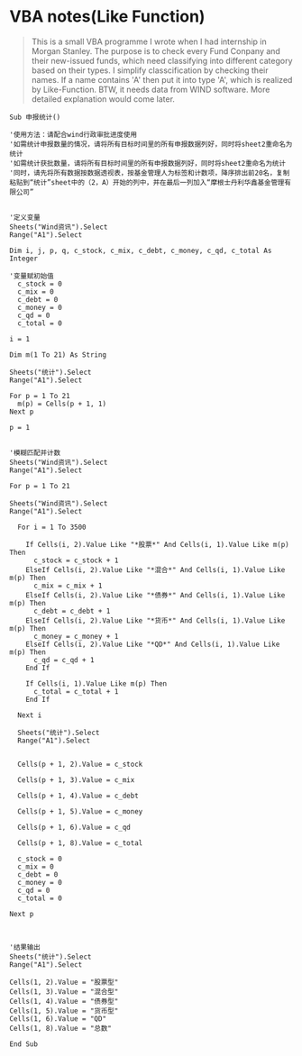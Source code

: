 # VBA notes(Like Function)
  
> This is a small VBA programme I wrote when I had internship in Morgan Stanley. 
> The purpose is to check every Fund Conpany and their new-issued funds, which need classifying into different category based on their types.
> I simplify classcification by checking their names. 
> If a name contains 'A' then put it into type 'A', which is realized by Like-Function.
> BTW, it needs data from WIND software.
> More detailed explanation would come later.

```
Sub 申报统计()

'使用方法：请配合wind行政审批进度使用
'如需统计申报数量的情况，请将所有目标时间里的所有申报数据列好，同时将sheet2重命名为统计
'如需统计获批数量，请将所有目标时间里的所有申报数据列好，同时将sheet2重命名为统计
'同时，请先将所有数据按数据透视表，按基金管理人为标签和计数项，降序排出前20名，复制粘贴到“统计”sheet中的（2，A）开始的列中，并在最后一列加入“摩根士丹利华鑫基金管理有限公司”


'定义变量
Sheets("Wind资讯").Select
Range("A1").Select

Dim i, j, p, q, c_stock, c_mix, c_debt, c_money, c_qd, c_total As Integer

'变量赋初始值
  c_stock = 0
  c_mix = 0
  c_debt = 0
  c_money = 0
  c_qd = 0
  c_total = 0
  
i = 1

Dim m(1 To 21) As String

Sheets("统计").Select
Range("A1").Select

For p = 1 To 21
  m(p) = Cells(p + 1, 1)
Next p

p = 1


'模糊匹配并计数
Sheets("Wind资讯").Select
Range("A1").Select

For p = 1 To 21

Sheets("Wind资讯").Select
Range("A1").Select

  For i = 1 To 3500
  
    If Cells(i, 2).Value Like "*股票*" And Cells(i, 1).Value Like m(p) Then
      c_stock = c_stock + 1
    ElseIf Cells(i, 2).Value Like "*混合*" And Cells(i, 1).Value Like m(p) Then
      c_mix = c_mix + 1
    ElseIf Cells(i, 2).Value Like "*债券*" And Cells(i, 1).Value Like m(p) Then
      c_debt = c_debt + 1
    ElseIf Cells(i, 2).Value Like "*货币*" And Cells(i, 1).Value Like m(p) Then
      c_money = c_money + 1
    ElseIf Cells(i, 2).Value Like "*QD*" And Cells(i, 1).Value Like m(p) Then
      c_qd = c_qd + 1
    End If
    
    If Cells(i, 1).Value Like m(p) Then
      c_total = c_total + 1
    End If
    
  Next i

  Sheets("统计").Select
  Range("A1").Select

  
  Cells(p + 1, 2).Value = c_stock

  Cells(p + 1, 3).Value = c_mix

  Cells(p + 1, 4).Value = c_debt

  Cells(p + 1, 5).Value = c_money

  Cells(p + 1, 6).Value = c_qd
  
  Cells(p + 1, 8).Value = c_total
  
  c_stock = 0
  c_mix = 0
  c_debt = 0
  c_money = 0
  c_qd = 0
  c_total = 0

Next p



'结果输出
Sheets("统计").Select
Range("A1").Select

Cells(1, 2).Value = "股票型"
Cells(1, 3).Value = "混合型"
Cells(1, 4).Value = "债券型"
Cells(1, 5).Value = "货币型"
Cells(1, 6).Value = "QD"
Cells(1, 8).Value = "总数"

End Sub
```
